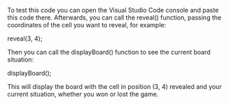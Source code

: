 To test this code you can open the Visual Studio Code console and paste this code there. Afterwards, you can call the reveal() function, passing the coordinates of the cell you want to reveal, for example:

reveal(3, 4);

Then you can call the displayBoard() function to see the current board situation:

displayBoard();

This will display the board with the cell in position (3, 4) revealed and your current situation, whether you won or lost the game.
